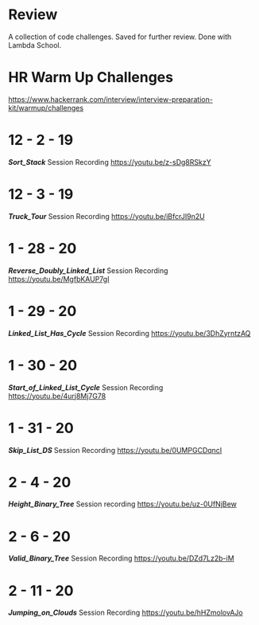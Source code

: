 # Review
A collection of code challenges. Saved for further review. Done with Lambda School.

# HR Warm Up Challenges
https://www.hackerrank.com/interview/interview-preparation-kit/warmup/challenges

# 12 - 2 - 19
***Sort_Stack***
Session Recording
https://youtu.be/z-sDg8RSkzY

# 12 - 3 - 19
***Truck_Tour***
Session Recording
https://youtu.be/iBfcrJI9n2U

# 1 - 28 - 20
***Reverse_Doubly_Linked_List***
Session Recording
https://youtu.be/MgfbKAUP7gI

# 1 - 29 - 20
***Linked_List_Has_Cycle***
Session Recording
https://youtu.be/3DhZyrntzAQ

# 1 - 30 - 20
***Start_of_Linked_List_Cycle***
Session Recording
https://youtu.be/4urj8Mj7G78

# 1 - 31 - 20
***Skip_List_DS***
Session Recording
https://youtu.be/0UMPGCDqncI

# 2 - 4 - 20
***Height_Binary_Tree***
Session recording
https://youtu.be/uz-0UfNjBew

# 2 - 6 - 20
***Valid_Binary_Tree***
Session Recording
https://youtu.be/DZd7Lz2b-iM

# 2 - 11 - 20
***Jumping_on_Clouds***
Session Recording
https://youtu.be/hHZmolovAJo